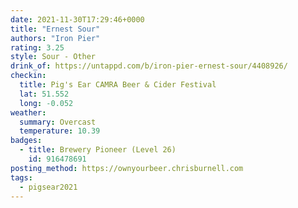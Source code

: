 ```yaml
---
date: 2021-11-30T17:29:46+0000
title: "Ernest Sour"
authors: "Iron Pier"
rating: 3.25
style: Sour - Other
drink_of: https://untappd.com/b/iron-pier-ernest-sour/4408926/
checkin:
  title: Pig's Ear CAMRA Beer & Cider Festival
  lat: 51.552
  long: -0.052
weather:
  summary: Overcast
  temperature: 10.39
badges:
  - title: Brewery Pioneer (Level 26)
    id: 916478691
posting_method: https://ownyourbeer.chrisburnell.com
tags:
  - pigsear2021
---
```

